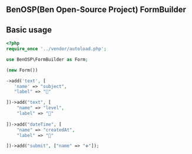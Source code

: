 ## BenOSP(Ben Open-Source Project) FormBuilder


## Basic usage

```php
<?php
require_once '../vendor/autoload.php';

use BenOSP\FormBuilder as Form;

(new Form())

->add('text', [
   'name' => "subject",
   "label" => "📝"

])->add("text", [
    "name" => "level",
    "label" => "📶"
    
])->add("dateTime", [
    "name" => "createdAt",
    "label" => "📆"

])->add("submit", ["name" => "➕"]);
```